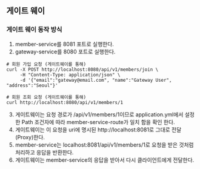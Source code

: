 ## 게이트 웨이
### 게이트 웨이 동작 방식
1. member-service를 8081 포트로 실행한다.
2. gateway-service를 8080 포트로 실행한다.

```
# 회원 가입 요청 (게이트웨이를 통해)
curl -X POST http://localhost:8080/api/v1/members/join \
     -H "Content-Type: application/json" \
     -d '{"email":"gateway@email.com", "name":"Gateway User", "address":"Seoul"}'

# 회원 조회 요청 (게이트웨이를 통해)
curl http://localhost:8080/api/v1/members/1

```
3. 게이트웨이는 요청 경로가 /api/v1/members/1이므로 application.yml에서 설정한 Path 조건자에 따라 member-service-route가 일치 함을 확인 한다.
4. 게이트웨이는 이 요청을 uri에 명시된 http://localhost:8081로 그대로 전달(Proxy)한다.
5. member-service는 localhost:8081/api/v1/members/1로 요청을 받은 것처럼 처리하고 응답을 반환한다.
6. 게이트웨이는 member-service의 응답을 받아서 다시 클라이언트에게 전달한다.

